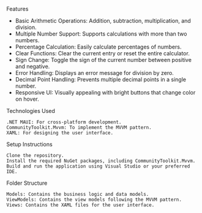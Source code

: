 Features

* Basic Arithmetic Operations: Addition, subtraction, multiplication, and division.
* Multiple Number Support: Supports calculations with more than two numbers.
* Percentage Calculation: Easily calculate percentages of numbers.
* Clear Functions: Clear the current entry or reset the entire calculator.
* Sign Change: Toggle the sign of the current number between positive and negative.
* Error Handling: Displays an error message for division by zero.
* Decimal Point Handling: Prevents multiple decimal points in a single number.
* Responsive UI: Visually appealing with bright buttons that change color on hover.

Technologies Used

    .NET MAUI: For cross-platform development.
    CommunityToolkit.Mvvm: To implement the MVVM pattern.
    XAML: For designing the user interface.

Setup Instructions

    Clone the repository.
    Install the required NuGet packages, including CommunityToolkit.Mvvm.
    Build and run the application using Visual Studio or your preferred IDE.

Folder Structure

    Models: Contains the business logic and data models.
    ViewModels: Contains the view models following the MVVM pattern.
    Views: Contains the XAML files for the user interface.
